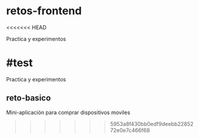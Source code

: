 # retos-frontend
<<<<<<< HEAD

Practica y experimentos

#test
=======
Practica y experimentos 

## reto-basico
Mini-aplicación para comprar dispositivos moviles
>>>>>>> 5953a8f430bb0edf9deebb2285272e0e7c466f68
